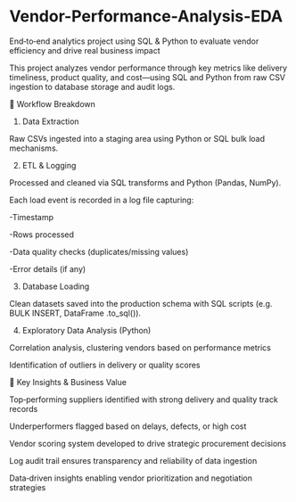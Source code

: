 # Vendor-Performance-Analysis-EDA

End‑to‑end analytics project using SQL & Python to evaluate vendor efficiency and drive real business impact

This project analyzes vendor performance through key metrics like delivery timeliness, product quality, and cost—using SQL and Python from raw CSV ingestion to database storage and audit logs.


🧭 Workflow Breakdown

1. Data Extraction

Raw CSVs ingested into a staging area using Python or SQL bulk load mechanisms.

2. ETL & Logging

Processed and cleaned via SQL transforms and Python (Pandas, NumPy).

Each load event is recorded in a log file capturing:

-Timestamp

-Rows processed

-Data quality checks (duplicates/missing values)

-Error details (if any)

3. Database Loading
   
Clean datasets saved into the production schema with SQL scripts (e.g. BULK INSERT, DataFrame .to_sql()).

4. Exploratory Data Analysis (Python)

Correlation analysis, clustering vendors based on performance metrics

Identification of outliers in delivery or quality scores

📌 Key Insights & Business Value

Top‑performing suppliers identified with strong delivery and quality track records

Underperformers flagged based on delays, defects, or high cost

Vendor scoring system developed to drive strategic procurement decisions

Log audit trail ensures transparency and reliability of data ingestion

Data‑driven insights enabling vendor prioritization and negotiation strategies
